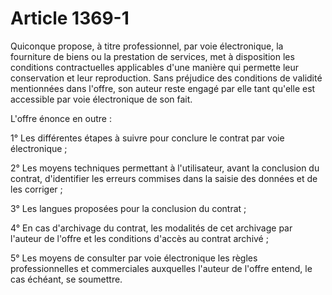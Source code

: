# Article 1369-1

Quiconque propose, à titre professionnel, par voie électronique, la fourniture de biens ou la prestation de services, met à disposition les conditions contractuelles applicables d'une manière qui permette leur conservation et leur reproduction. Sans préjudice des conditions de validité mentionnées dans l'offre, son auteur reste engagé par elle tant qu'elle est accessible par voie électronique de son fait.

L'offre énonce en outre :

1° Les différentes étapes à suivre pour conclure le contrat par voie électronique ;

2° Les moyens techniques permettant à l'utilisateur, avant la conclusion du contrat, d'identifier les erreurs commises dans la saisie des données et de les corriger ;

3° Les langues proposées pour la conclusion du contrat ;

4° En cas d'archivage du contrat, les modalités de cet archivage par l'auteur de l'offre et les conditions d'accès au contrat archivé ;

5° Les moyens de consulter par voie électronique les règles professionnelles et commerciales auxquelles l'auteur de l'offre entend, le cas échéant, se soumettre.
